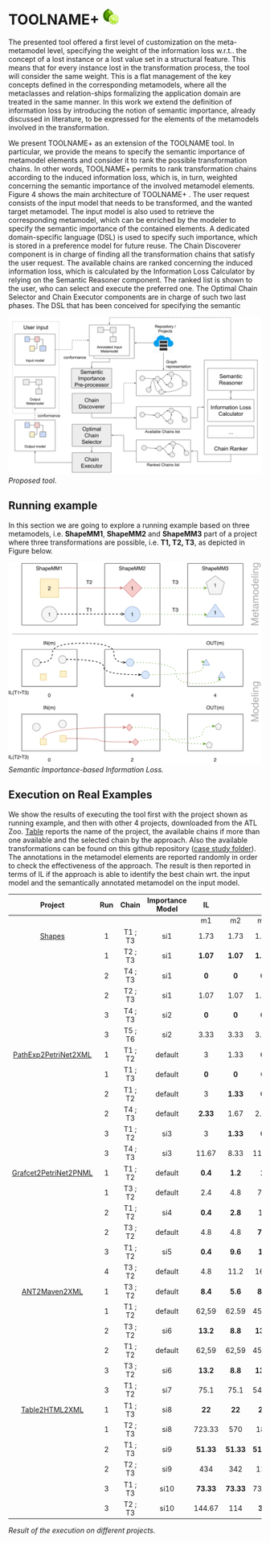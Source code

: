 # TOOLNAME+ <img src="figures/22-lime-512.png" width=32 />

The presented tool offered a first level of customization on the meta-metamodel level, specifying the weight of the information loss w.r.t.. the concept of a lost instance or a lost value set in a structural feature. This means that for every instance lost in the transformation process, the tool will consider the same weight. This is a flat management of the key concepts defined in the corresponding metamodels, where all the metaclasses and relation-ships formalizing the application domain are treated in the same manner. In this work we extend the definition of information loss by introducing the notion of semantic importance, already discussed in literature, to be expressed for the elements of the metamodels involved in the transformation.

We present TOOLNAME+ as an extension of the TOOLNAME tool. In particular, we provide the means to specify the semantic importance of metamodel elements and consider it to rank the possible transformation chains. In other words, TOOLNAME+ permits to rank transformation chains according
to the induced information loss, which is, in turn, weighted concerning the semantic importance of the involved metamodel elements. Figure 4 shows the main architecture of TOOLNAME+ . The user request consists of the input model that needs to be transformed, and the wanted target metamodel. The input model is also used to retrieve the corresponding metamodel, which can be enriched by the modeler to specify the semantic importance of the contained elements. A dedicated domain-specific language (DSL) is used to specify such importance, which is stored in a preference model for future reuse. The Chain Discoverer component is in charge of finding all the transformation chains that satisfy the user request. The available chains are ranked concerning the induced information loss, which is calculated by the Information Loss Calculator by relying on the Semantic Reasoner component. The ranked list is shown to the user, who can select and execute the preferred one. The Optimal Chain Selector and Chain Executor components are in charge of such two last phases.
The DSL that has been conceived for specifying the semantic

![Proposed Tool](figures/approach.png)
 <em>Proposed tool.</em>
 
## Running example

In this section we are going to explore a running example based on three metamodels, i.e. __ShapeMM1__, __ShapeMM2__ and __ShapeMM3__ part of a project where three transformations are possible, i.e. __T1, T2, T3__, as depicted in Figure below.

![Running example](figures/ex2-new.png)
<em>Semantic Importance-based Information Loss.</em>

## Execution on Real Examples

We show the results of executing the tool first with the project shown as running example, and then with other 4 projects, downloaded from the ATL Zoo.
[Table](#table1) reports the name of the project, the available chains if more than one available and the selected chain by the approach. Also the available transformations can be found on this github repository ([case study folder](tool/case_study)). The annotations in the metamodel elements are reported randomly in order to check the effectiveness of the approach.
The result is then reported in terms of IL if the approach is able to identify the best chain wrt. the input model and the semantically annotated metamodel on the input model.



|         Project         | Run |   Chain   | Importance Model |   IL   |       |       |
|:-----------------------:|:---:|:---------:|:----------------:|:------:|:-----:|:-----:|
|                         |     |           |                  |   m1   |   m2  |   m3  |
|[Shapes](wiki/shape.md)         |  1  |  T1 ; T3  |        si1       |  1.73  |  1.73 |  1.73 |
|                         |  1   |  T2 ; T3  |        si1       |  **1.07**  |  **1.07** |  **1.07** |
|                         |  2  |  T4 ; T3  |        si1       |   **0**   |   **0**   |   **0**   |
|                         |   2  |  T2 ; T3  |        si1       |  1.07  |  1.07 |  1.07 |
|                         |  3  |  T4 ; T3  |        si2       |    **0**   |   **0**   |   **0**   |
|                         |  3   |  T5 ; T6  |        si2       |  3.33  |  3.33 |  3.33 |
|   [PathExp2PetriNet2XML](wiki/path.md)  |  1  |  T1 ; T2  |      default     |    3   |  1.33 |   **0**   |
|                         |   1  |  T1 ; T3  |      default     |    **0**   |   **0**   |   0   |
|                         |  2  |  T1 ; T2  |      default     |    3   |  **1.33** |  **0**  |
|                         |  2   |  T4 ; T3  |      default     |  **2.33**  |  1.67 |  2.33 |
|                         |  3  |  T1 ; T2  |        si3       |    3   |  **1.33** |   **0**   |
|                         |  3   |  T4 ; T3  |        si3       |  11.67 |  8.33 | 11.67 |
|  [Grafcet2PetriNet2PNML](wiki/grafcet.md)  |  1  |  T1 ; T2  |      default     |   **0.4**  |  **1.2**  |   **2**   |
|                         |   1  |  T3 ; T2  |      default     |   2.4  |  4.8  |  7.2  |
|                         |  2  |  T1 ; T2  |        si4       |   **0.4**  |  **2.8**  |   16  |
|                         |  2   |  T3 ; T2  |      default     |   4.8  |  4.8  |  **7.2**  |
|                         |  3  |  T1 ; T2  |        si5       |   **0.4**  |  **9.6**  |   **16**  |
|                         |  4   |  T3 ; T2  |      default     |   4.8  |  11.2 |  16.8 |
|      [ANT2Maven2XML](wiki/ant.md)      |  1  |  T3 ; T2  |      default     |   **8.4**  |  **5.6**  |  **8.4**  |
|                         |   1  |  T1 ; T2  |      default     |  62,59 | 62.59 | 45.52 |
|                         |  2  |  T3 ; T2  |        si6       |  **13.2**  |  **8.8**  |  **13.2** |
|                         |  2   |  T1 ; T2  |      default     |  62,59 | 62,59 | 45,52 |
|                         |  3  |  T3 ; T2  |        si6       |  **13.2**  |  **8.8**  |  **13.2** |
|                         |  3   |  T1 ; T2  |        si7       |  75.1  |  75.1 | 54.62 |
|      [Table2HTML2XML](wiki/table.md)     |  1  |  T1 ; T3  |        si8       |   **22**   |   **22**  |   **22**  |
|                         |   1  |  T2 ; T3  |        si8       | 723.33 |  570  |  185  |
|                         |  2  |  T1 ; T3  |        si9       |  **51.33** | **51.33** | **51.33** |
|                         |  2   |  T2 ; T3  |        si9       |   434  |  342  |  111  |
|                         |  3  |  T1 ; T3  |       si10       | **73.33** | **73.33** | 73.33 |
|                         |  3   | T2 ; T3 |       si10       | 144.67 |  114  |   **37**  |

<em>Result of the execution on different projects.</em>
